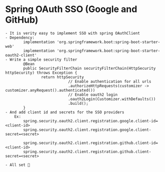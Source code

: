 # Spring OAuth SSO (Google and GitHub)
	- It is verity easy to implement SSO with spring OAuthClient
	- Dependency:
			implementation 'org.springframework.boot:spring-boot-starter-web'
			implementation 'org.springframework.boot:spring-boot-starter-oauth2-client'
	- Write a simple security filter
			@Bean
			public SecurityFilterChain securityFilterChain(HttpSecurity httpSecurity) throws Exception {
				    return httpSecurity
					            // Enable authentication for all urls
				        	    .authorizeHttpRequests(customizer -> customizer.anyRequest().authenticated())
					            // Enable oauth2 login
					            .oauth2Login(Customizer.withDefaults())
					            .build();
			}
	- And add client id and secrets for the SSO providers
		Ex: 
			spring.security.oauth2.client.registration.google.client-id=<client-id>
			spring.security.oauth2.client.registration.google.client-secret=<secret>

			spring.security.oauth2.client.registration.github.client-id=<client-id>
			spring.security.oauth2.client.registration.github.client-secret=<secret>
	
	- All set 🎉
